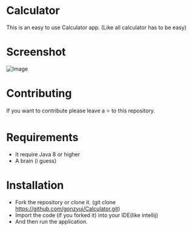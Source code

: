 # Calculator

This is an easy to use Calculator app. (Like all calculator has to be easy)

# Screenshot

![Image](https://cdn.discordapp.com/attachments/814126663725482034/854253479987904512/Capture.PNG)


# Contributing

If you want to contribute please leave a ⭐️ to this repository.


# Requirements

- It require Java 8 or higher
- A brain (i guess)

# Installation

- Fork the repository or clone it. (git clone https://github.com/gonzyui/Calculator.git)
- Import the code (if you forked it) into your IDE(like intellij)
- And then run the application.
